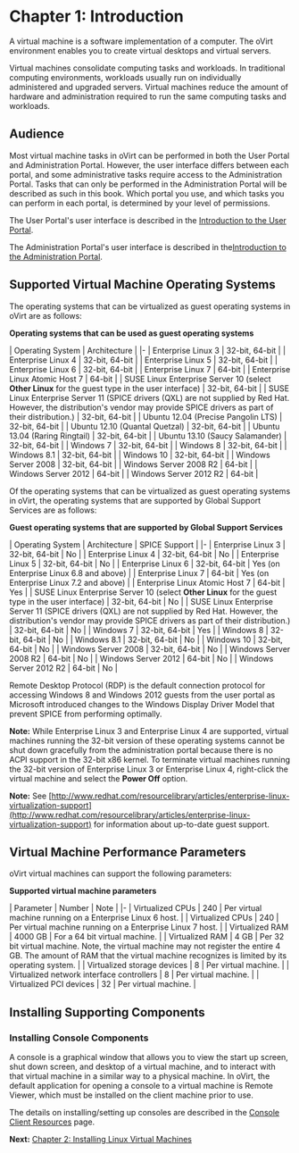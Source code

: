 # Chapter 1: Introduction

A virtual machine is a software implementation of a computer. The oVirt environment enables you to create virtual desktops and virtual servers.

Virtual machines consolidate computing tasks and workloads. In traditional computing environments, workloads usually run on individually administered and upgraded servers. Virtual machines reduce the amount of hardware and administration required to run the same computing tasks and workloads.

## Audience

Most virtual machine tasks in oVirt can be performed in both the User Portal and Administration Portal. However, the user interface differs between each portal, and some administrative tasks require access to the Administration Portal. Tasks that can only be performed in the Administration Portal will be described as such in this book. Which portal you use, and which tasks you can perform in each portal, is determined by your level of permissions.

The User Portal's user interface is described in the [Introduction to the User Portal](/documentation/intro-user/Introduction_to_the_User_Portal/).

The Administration Portal's user interface is described in the[Introduction to the Administration Portal](/documentation/intro-admin/Introduction_to_the_Administration_Portal/).

## Supported Virtual Machine Operating Systems

The operating systems that can be virtualized as guest operating systems in oVirt are as follows:

**Operating systems that can be used as guest operating systems**

| Operating System | Architecture |
|-
| Enterprise Linux 3 | 32-bit, 64-bit |
| Enterprise Linux 4 | 32-bit, 64-bit |
| Enterprise Linux 5 | 32-bit, 64-bit |
| Enterprise Linux 6 | 32-bit, 64-bit |
| Enterprise Linux 7 | 64-bit |
| Enterprise Linux Atomic Host 7 | 64-bit |
| SUSE Linux Enterprise Server 10 (select **Other Linux** for the guest type in the user interface) | 32-bit, 64-bit |
| SUSE Linux Enterprise Server 11 (SPICE drivers (QXL) are not supplied by Red Hat. However, the distribution's vendor may provide SPICE drivers as part of their distribution.) | 32-bit, 64-bit |
| Ubuntu 12.04 (Precise Pangolin LTS) | 32-bit, 64-bit |
| Ubuntu 12.10 (Quantal Quetzal) | 32-bit, 64-bit |
| Ubuntu 13.04 (Raring Ringtail) | 32-bit, 64-bit |
| Ubuntu 13.10 (Saucy Salamander) | 32-bit, 64-bit |
| Windows 7 | 32-bit, 64-bit |
| Windows 8 | 32-bit, 64-bit |
| Windows 8.1 | 32-bit, 64-bit |
| Windows 10 | 32-bit, 64-bit |
| Windows Server 2008 | 32-bit, 64-bit |
| Windows Server 2008 R2 | 64-bit |
| Windows Server 2012 | 64-bit |
| Windows Server 2012 R2 | 64-bit |

Of the operating systems that can be virtualized as guest operating systems in oVirt, the operating systems that are supported by Global Support Services are as follows:

**Guest operating systems that are supported by Global Support Services**

| Operating System | Architecture | SPICE Support |
|-
| Enterprise Linux 3 | 32-bit, 64-bit | No |
| Enterprise Linux 4 | 32-bit, 64-bit | No |
| Enterprise Linux 5 | 32-bit, 64-bit | No |
| Enterprise Linux 6 | 32-bit, 64-bit | Yes (on Enterprise Linux 6.8 and above)  |
| Enterprise Linux 7 | 64-bit | Yes (on Enterprise Linux 7.2 and above) |
| Enterprise Linux Atomic Host 7 | 64-bit | Yes |
| SUSE Linux Enterprise Server 10 (select **Other Linux** for the guest type in the user interface) | 32-bit, 64-bit | No |
| SUSE Linux Enterprise Server 11 (SPICE drivers (QXL) are not supplied by Red Hat. However, the distribution's vendor may provide SPICE drivers as part of their distribution.) | 32-bit, 64-bit | No |
| Windows 7 | 32-bit, 64-bit | Yes |
| Windows 8 | 32-bit, 64-bit | No |
| Windows 8.1 | 32-bit, 64-bit | No |
| Windows 10 | 32-bit, 64-bit | No  |
| Windows Server 2008 | 32-bit, 64-bit | No |
| Windows Server 2008 R2 | 64-bit | No |
| Windows Server 2012 | 64-bit | No |
| Windows Server 2012 R2 | 64-bit | No |

Remote Desktop Protocol (RDP) is the default connection protocol for accessing Windows 8 and Windows 2012 guests from the user portal as Microsoft introduced changes to the Windows Display Driver Model that prevent SPICE from performing optimally.

**Note:** While Enterprise Linux 3 and Enterprise Linux 4 are supported, virtual machines running the 32-bit version of these operating systems cannot be shut down gracefully from the administration portal because there is no ACPI support in the 32-bit x86 kernel. To terminate virtual machines running the 32-bit version of Enterprise Linux 3 or Enterprise Linux 4, right-click the virtual machine and select the **Power Off** option.

**Note:** See [http://www.redhat.com/resourcelibrary/articles/enterprise-linux-virtualization-support](http://www.redhat.com/resourcelibrary/articles/enterprise-linux-virtualization-support) for information about up-to-date guest support.

## Virtual Machine Performance Parameters

oVirt virtual machines can support the following parameters:

**Supported virtual machine parameters**

| Parameter | Number | Note |
|-
| Virtualized CPUs | 240 | Per virtual machine running on a Enterprise Linux 6 host. |
| Virtualized CPUs | 240 | Per virtual machine running on a Enterprise Linux 7 host. |
| Virtualized RAM | 4000 GB | For a 64 bit virtual machine. |
| Virtualized RAM | 4 GB | Per 32 bit virtual machine. Note, the virtual machine may not register the entire 4 GB. The amount of RAM that the virtual machine recognizes is limited by its operating system. |
| Virtualized storage devices | 8 | Per virtual machine. |
| Virtualized network interface controllers | 8 | Per virtual machine. |
| Virtualized PCI devices | 32 | Per virtual machine. |


## Installing Supporting Components

### Installing Console Components

A console is a graphical window that allows you to view the start up screen, shut down screen, and desktop of a virtual machine, and to interact with that virtual machine in a similar way to a physical machine. In oVirt, the default application for opening a console to a virtual machine is Remote Viewer, which must be installed on the client machine prior to use.

The details on installing/setting up consoles are described in the [Console Client Resources](/documentation/admin-guide/virt/console-client-resources/) page.

**Next:** [Chapter 2: Installing Linux Virtual Machines](../chap-Installing_Linux_Virtual_Machines)
